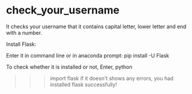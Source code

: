 # check_your_username
It checks your username that it contains capital letter, lower letter and end with a number.

Install Flask:

Enter it in command line or in anaconda prompt:
pip install -U Flask

To check whether it is installed or not,
Enter, python
>>> import flask
if it doesn't shows any errors, you had installed flask successfully!

